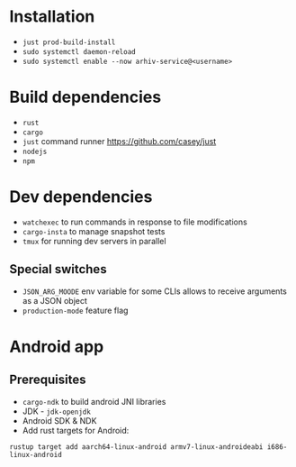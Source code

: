 # Installation
* `just prod-build-install`
* `sudo systemctl daemon-reload`
* `sudo systemctl enable --now arhiv-service@<username>`

# Build dependencies
* `rust`
* `cargo`
* `just` command runner https://github.com/casey/just
* `nodejs`
* `npm`

# Dev dependencies
* `watchexec` to run commands in response to file modifications
* `cargo-insta` to manage snapshot tests
* `tmux` for running dev servers in parallel

## Special switches
* `JSON_ARG_MOODE` env variable for some CLIs allows to receive arguments as a JSON object
* `production-mode` feature flag

# Android app

## Prerequisites
* `cargo-ndk` to build android JNI libraries
* JDK - `jdk-openjdk`
* Android SDK & NDK
* Add rust targets for Android: 
```
rustup target add aarch64-linux-android armv7-linux-androideabi i686-linux-android
```
